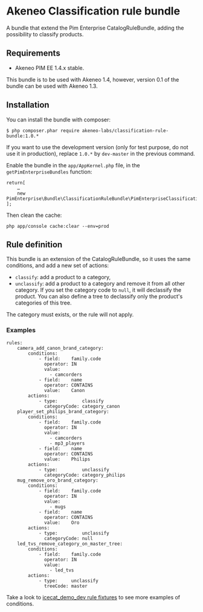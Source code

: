 # Akeneo Classification rule bundle

A bundle that extend the Pim Enterprise CatalogRuleBundle, adding the possibility to classify products.

## Requirements

 - Akeneo PIM EE 1.4.x stable.

This bundle is to be used with Akeneo 1.4, however, version 0.1 of the bundle can be used with Akeneo 1.3.

## Installation

You can install the bundle with composer:

    $ php composer.phar require akeneo-labs/classification-rule-bundle:1.0.*

If you want to use the development version (only for test purpose, do not use it in production), replace `1.0.*` by `dev-master` in the previous command.

Enable the bundle in the `app/AppKernel.php` file, in the `getPimEnterpriseBundles` function:

    return[
        …
        new PimEnterprise\Bundle\ClassificationRuleBundle\PimEnterpriseClassificationRuleBundle(),
    ];

Then clean the cache:

    php app/console cache:clear --env=prod

## Rule definition

This bundle is an extension of the CatalogRuleBundle, so it uses the same conditions, and add a new set of actions:

* `classify`: add a product to a category,
* `unclassify`: add a product to a category and remove it from all other category.
If you set the category code to `null`, it will declassify the product.
You can also define a tree to declassify only the product's categories of this tree.

The category must exists, or the rule will not apply.

### Examples

    rules:
        camera_add_canon_brand_category:
            conditions:
                - field:    family.code
                  operator: IN
                  value:
                    - camcorders
                - field:    name
                  operator: CONTAINS
                  value:    Canon
            actions:
                - type:         classify
                  categoryCode: category_canon
        player_set_philips_brand_category:
            conditions:
                - field:    family.code
                  operator: IN
                  value:
                    - camcorders
                    - mp3_players
                - field:    name
                  operator: CONTAINS
                  value:    Philips
            actions:
                - type:         unclassify
                  categoryCode: category_philips
        mug_remove_oro_brand_category:
            conditions:
                - field:    family.code
                  operator: IN
                  value:
                    - mugs
                - field:    name
                  operator: CONTAINS
                  value:    Oro
            actions:
                - type:         unclassify
                  categoryCode: null
        led_tvs_remove_category_on_master_tree:
            conditions:
                - field:    family.code
                  operator: IN
                  value:
                    - led_tvs
            actions:
                - type:     unclassify
                  treeCode: master


Take a look to [icecat_demo_dev rule fixtures](https://github.com/akeneo/pim-enterprise-dev/blob/1.3/src/PimEnterprise/Bundle/InstallerBundle/Resources/fixtures/icecat_demo_dev/rules.yml) to see more examples of conditions.
